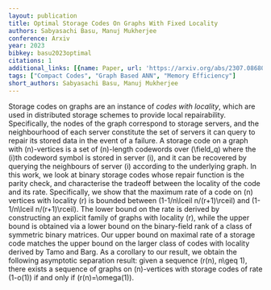 ```yaml
---
layout: publication
title: Optimal Storage Codes On Graphs With Fixed Locality
authors: Sabyasachi Basu, Manuj Mukherjee
conference: Arxiv
year: 2023
bibkey: basu2023optimal
citations: 1
additional_links: [{name: Paper, url: 'https://arxiv.org/abs/2307.08680'}]
tags: ["Compact Codes", "Graph Based ANN", "Memory Efficiency"]
short_authors: Sabyasachi Basu, Manuj Mukherjee
---
```

Storage codes on graphs are an instance of *codes with locality*, which
are used in distributed storage schemes to provide local repairability.
Specifically, the nodes of the graph correspond to storage servers, and the
neighbourhood of each server constitute the set of servers it can query to
repair its stored data in the event of a failure. A storage code on a graph
with \(n\)-vertices is a set of \(n\)-length codewords over \(\field_q\) where the
\(i\)th codeword symbol is stored in server \(i\), and it can be recovered by
querying the neighbours of server \(i\) according to the underlying graph.
  In this work, we look at binary storage codes whose repair function is the
parity check, and characterise the tradeoff between the locality of the code
and its rate. Specifically, we show that the maximum rate of a code on \(n\)
vertices with locality \(r\) is bounded between \(1-1/n\lceil n/(r+1)\rceil\) and
\(1-1/n\lceil n/(r+1)\rceil\). The lower bound on the rate is derived by
constructing an explicit family of graphs with locality \(r\), while the upper
bound is obtained via a lower bound on the binary-field rank of a class of
symmetric binary matrices. Our upper bound on maximal rate of a storage code
matches the upper bound on the larger class of codes with locality derived by
Tamo and Barg. As a corollary to our result, we obtain the following asymptotic
separation result: given a sequence \(r(n), n\geq 1\), there exists a sequence of
graphs on \(n\)-vertices with storage codes of rate \(1-o(1)\) if and only if
\(r(n)=\omega(1)\).